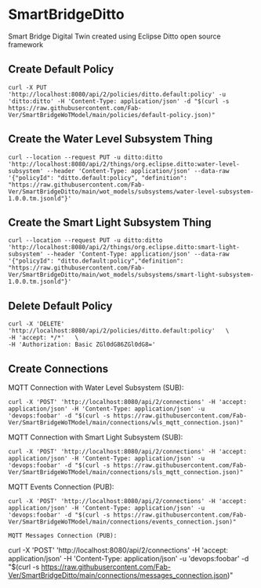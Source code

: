 # SmartBridgeDitto
Smart Bridge Digital Twin created using Eclipse Ditto open source framework


## Create Default Policy
```
curl -X PUT 'http://localhost:8080/api/2/policies/ditto.default:policy' -u 'ditto:ditto' -H 'Content-Type: application/json' -d "$(curl -s https://raw.githubusercontent.com/Fab-Ver/SmartBridgeWoTModel/main/policies/default-policy.json)"
```


## Create the Water Level Subsystem Thing 
```
curl --location --request PUT -u ditto:ditto 'http://localhost:8080/api/2/things/org.eclipse.ditto:water-level-subsystem' --header 'Content-Type: application/json' --data-raw '{"policyId": "ditto.default:policy", "definition": "https://raw.githubusercontent.com/Fab-Ver/SmartBridgeDitto/main/wot_models/subsystems/water-level-subsystem-1.0.0.tm.jsonld"}'
```


## Create the Smart Light Subsystem Thing 
```
curl --location --request PUT -u ditto:ditto 'http://localhost:8080/api/2/things/org.eclipse.ditto:smart-light-subsystem' --header 'Content-Type: application/json' --data-raw '{"policyId": "ditto.default:policy","definition": "https://raw.githubusercontent.com/Fab-Ver/SmartBridgeDitto/main/wot_models/subsystems/smart-light-subsystem-1.0.0.tm.jsonld"}'
```


## Delete Default Policy
```
curl -X 'DELETE' 'http://localhost:8080/api/2/policies/ditto.default:policy'   \
-H 'accept: */*'   \
-H 'Authorization: Basic ZGl0dG86ZGl0dG8='
```


## Create Connections 

MQTT Connection with Water Level Subsystem (SUB):
```
curl -X 'POST' 'http://localhost:8080/api/2/connections' -H 'accept: application/json' -H 'Content-Type: application/json' -u 'devops:foobar' -d "$(curl -s https://raw.githubusercontent.com/Fab-Ver/SmartBridgeWoTModel/main/connections/wls_mqtt_connection.json)"
```

MQTT Connection with Smart Light Subsystem (SUB):
```
curl -X 'POST' 'http://localhost:8080/api/2/connections' -H 'accept: application/json' -H 'Content-Type: application/json' -u 'devops:foobar' -d "$(curl -s https://raw.githubusercontent.com/Fab-Ver/SmartBridgeWoTModel/main/connections/sls_mqtt_connection.json)"
```

MQTT Events Connection (PUB):
```
curl -X 'POST' 'http://localhost:8080/api/2/connections' -H 'accept: application/json' -H 'Content-Type: application/json' -u 'devops:foobar' -d "$(curl -s https://raw.githubusercontent.com/Fab-Ver/SmartBridgeWoTModel/main/connections/events_connection.json)"

MQTT Messages Connection (PUB):
```
curl -X 'POST' 'http://localhost:8080/api/2/connections' -H 'accept: application/json' -H 'Content-Type: application/json' -u 'devops:foobar' -d "$(curl -s https://raw.githubusercontent.com/Fab-Ver/SmartBridgeDitto/main/connections/messages_connection.json)"
```

